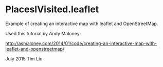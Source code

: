 # PlacesIVisited.leaflet

Example of creating an interactive map with leaflet and OpenStreetMap.

Used this tutorial by Andy Maloney: 

http://asmaloney.com/2014/01/code/creating-an-interactive-map-with-leaflet-and-openstreetmap/


July 2015
Tim Liu
